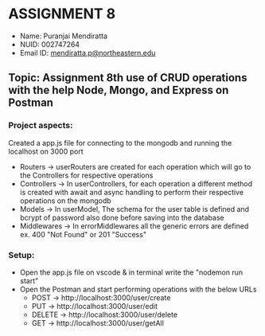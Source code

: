 # ASSIGNMENT 8

- Name: Puranjai Mendiratta
- NUID: 002747264
- Email ID: mendiratta.p@northeastern.edu

## Topic: Assignment 8th use of CRUD operations with the help Node, Mongo, and Express on Postman

### Project aspects:

Created a app.js file for connecting to the mongodb and running the localhost on 3000 port

- Routers -> userRouters are created for each operation which will go to the Controllers for respective operations
- Controllers -> In userControllers, for each operation a different method is created with await and async handling to perform their respective operations on the mongodb
- Models -> In userModel, The schema for the user table is defined and bcrypt of password also done before saving into the database
- Middlewares -> In errorMiddlewares all the generic errors are defined ex. 400 "Not Found" or 201 "Success"

### Setup:

- Open the app.js file on vscode & in terminal write the "nodemon run start"
- Open the Postman and start performing operations with the below URLs
  - POST -> http://localhost:3000/user/create
  - PUT -> http://localhost:3000/user/edit
  - DELETE -> http://localhost:3000/user/delete
  - GET -> http://localhost:3000/user/getAll
